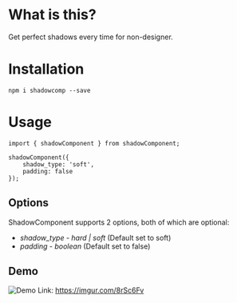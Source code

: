 # What is this?

Get perfect shadows every time for non-designer.

# Installation

`npm i shadowcomp --save`

# Usage

```
import { shadowComponent } from shadowComponent;

shadowComponent({
    shadow_type: 'soft',
    padding: false
});
```

## Options

ShadowComponent supports 2 options, both of which are optional:

* *shadow_type* - _hard | soft_ (Default set to soft)
* *padding* - _boolean_ (Default set to false)

## Demo
![Demo](https://user-images.githubusercontent.com/11825836/74355334-079b5700-4dbd-11ea-888f-25e72d37a05d.png)
Link: https://imgur.com/8rSc6Fv
